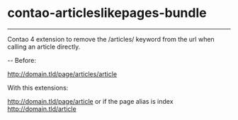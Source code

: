 # contao-articleslikepages-bundle
---
Contao 4 extension to remove the /articles/ keyword from the url when calling an article directly.

--
Before:

http://domain.tld/page/articles/article

With this extensions:

http://domain.tld/page/article
or if the page alias is index
http://domain.tld/article

